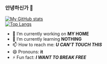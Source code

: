 ### 안녕하신가 👋

[![My GitHub stats](https://github-readme-stats.vercel.app/api?username=zer0ken)](https://github.com/anuraghazra/github-readme-stats)  
[![Top Langs](https://github-readme-stats.vercel.app/api/top-langs/?username=zer0ken&layout=compact)](https://github.com/anuraghazra/github-readme-stats)

- 🔭 I’m currently working on **MY HOME**
- 🌱 I’m currently learning **NOTHING**
- 📫 How to reach me: **_U CAN'T TOUCH THIS_**
- 😄 Pronouns: **it**
- ⚡ Fun fact: **_I WANT TO BREAK FREE_**
